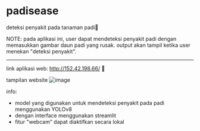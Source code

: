 # padisease
deteksi penyakit pada tanaman padi🌾

NOTE:
pada aplikasi ini, user dapat mendeteksi penyakit padi dengan memasukkan gambar daun padi yang rusak. output akan tampil ketika user menekan "deteksi penyakit".

_______________________________________________________
link aplikasi web: http://152.42.198.66/
🤖

tampilan website
![image](https://github.com/entsanerga/padisease/assets/101909253/bc4a31a9-e6ad-40a8-8246-ac7c8f6b69f3)


info:
- model yang digunakan untuk mendeteksi penyakit pada padi menggunakan YOLOv8
- dengan interface menggunakan streamlit
- fitur "webcam" dapat diaktifkan secara lokal
